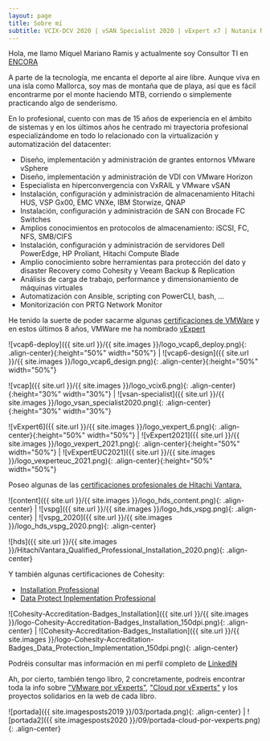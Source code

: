 ```yaml
---
layout: page
title: Sobre mí
subtitle: VCIX-DCV 2020 | vSAN Specialist 2020 | vExpert x7 | Nutanix NCP-MCI | vExpert EUC 2021 | Co-autor VMware por vExperts & Cloud por vExperts
---
```


Hola, me llamo Miquel Mariano Ramis y actualmente soy Consultor TI en [ENCORA](http://encora.es)

A parte de la tecnología, me encanta el deporte al aire libre. Aunque viva en una isla como Mallorca, soy mas de montaña que de playa, así que es fácil encontrarme por el monte haciendo MTB, corriendo o simplemente practicando algo de senderismo.

En lo profesional, cuento con mas de 15 años de experiencia en el ámbito de sistemas y en los últimos años he centrado mi trayectoria profesional especializándome en todo lo relacionado con la virtualización y automatización del datacenter:

- Diseño, implementación y administración de grantes entornos VMware vSphere
- Diseño, implementación y administración de VDI con VMware Horizon
- Especialista en hiperconvergencia con VxRAIL y VMware vSAN
- Instalación, configuración y administración de almacenamiento Hitachi HUS, VSP Gx00, EMC VNXe, IBM Storwize, QNAP
- Instalación, configuración y administración de SAN con Brocade FC Switches
- Amplios conocimientos en protocolos de almacenamiento: iSCSI, FC, NFS, SMB/CIFS
- Instalación, configuración y administración de servidores Dell PowerEdge, HP Proliant, Hitachi Compute Blade
- Amplio conocimiento sobre herramientas para protección del dato y disaster Recovery como Cohesity y Veeam Backup & Replication
- Análisis de carga de trabajo, performance y dimensionamiento de máquinas virtuales
- Automatización con Ansible, scripting con PowerCLI, bash, …
- Monitorización con PRTG Network Monitor

He tenido la suerte de poder sacarme algunas [certificaciones de VMWare](https://www.certmetrics.com/vmware/public/transcript.aspx?transcript=H66R1JVC114EQYC8) y en estos últimos 8 años, VMWare me ha nombrado [vExpert](https://vexpert.vmware.com/directory/753)

![vcap6-deploy]({{ site.url }}/{{ site.images }}/logo_vcap6_deploy.png){: .align-center}{:height="50%" width="50%"} | ![vcap6-design]({{ site.url }}/{{ site.images }}/logo_vcap6_design.png){: .align-center}{:height="50%" width="50%"}

![vcap]({{ site.url }}/{{ site.images }}/logo_vcix6.png){: .align-center}{:height="30%" width="30%"} | ![vsan-specialist]({{ site.url }}/{{ site.images }}/logo_vsan_specialist2020.png){: .align-center}{:height="30%" width="30%"}

![vExpert6]({{ site.url }}/{{ site.images }}/logo_vexpert_6.png){: .align-center}{:height="50%" width="50%"} | ![vExpert2021]({{ site.url }}/{{ site.images }}/logo_vexpert_2021.png){: .align-center}{:height="50%" width="50%"} | ![vExpertEUC2021]({{ site.url }}/{{ site.images }}/logo_vexperteuc_2021.png){: .align-center}{:height="50%" width="50%"}

Poseo algunas de las [certificaciones profesionales de Hitachi Vantara.](https://www.certmetrics.com/hitachi/public/transcript.aspx?transcript=E1MSVW11CBREQNSS)

![content]({{ site.url }}/{{ site.images }}/logo_hds_content.png){: .align-center} | ![vspg]({{ site.url }}/{{ site.images }}/logo_hds_vspg.png){: .align-center} | ![vspg_2020]({{ site.url }}/{{ site.images }}/logo_hds_vspg_2020.png){: .align-center}

![hds]({{ site.url }}/{{ site.images }}/HitachiVantara_Qualified_Professional_Installation_2020.png){: .align-center}

Y también algunas certificaciones de Cohesity:

-  [Installation Professional](https://www.credly.com/badges/df339812-ee00-4d29-936e-cb7e904fee86)
-  [Data Protect Inplementation Professional](https://www.credly.com/badges/379b3d0b-7213-4300-9302-f2502c242d69)

![Cohesity-Accreditation-Badges_Installation]({{ site.url }}/{{ site.images }}/logo-Cohesity-Accreditation-Badges_Installation_150dpi.png){: .align-center} | ![Cohesity-Accreditation-Badges_Installation]({{ site.url }}/{{ site.images }}/logo-Cohesity-Accreditation-Badges_Data_Protection_Implementation_150dpi.png){: .align-center} 


Podréis consultar mas información en mi perfil completo de [LinkedIN](https://www.linkedin.com/in/miquelmariano/)

Ah, por cierto, también tengo libro, 2 concretamente, podreis encontrar toda la info sobre ["VMware por vExperts"](https://twitter.com/vmwarevexperts), ["Cloud por vExperts"](https://www.librodelosvexpert.org/) y los proyectos solidarios en la web de cada libro.

![portada]({{ site.imagesposts2019 }}/03/portada.png){: .align-center} | ![portada2]({{ site.imagesposts2020 }}/09/portada-cloud-por-vexperts.png){: .align-center}
